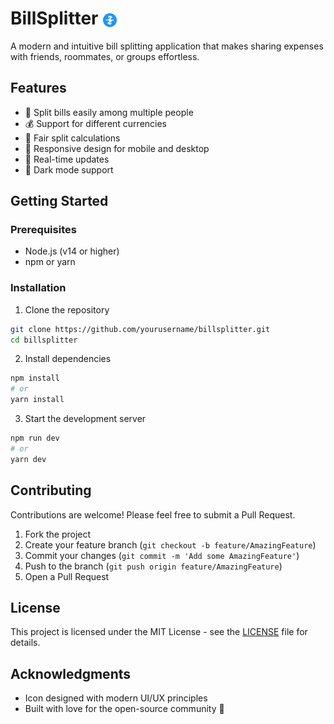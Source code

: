 # BillSplitter <img src="icon.svg" width="24" height="24" alt="BillSplitter Icon" align="center">

A modern and intuitive bill splitting application that makes sharing expenses with friends, roommates, or groups effortless.

## Features

- 🧮 Split bills easily among multiple people
- 💰 Support for different currencies
- 🎯 Fair split calculations
- 📱 Responsive design for mobile and desktop
- 🔄 Real-time updates
- 🌙 Dark mode support

## Getting Started

### Prerequisites

- Node.js (v14 or higher)
- npm or yarn

### Installation

1. Clone the repository
```bash
git clone https://github.com/yourusername/billsplitter.git
cd billsplitter
```

2. Install dependencies
```bash
npm install
# or
yarn install
```

3. Start the development server
```bash
npm run dev
# or
yarn dev
```

## Contributing

Contributions are welcome! Please feel free to submit a Pull Request.

1. Fork the project
2. Create your feature branch (`git checkout -b feature/AmazingFeature`)
3. Commit your changes (`git commit -m 'Add some AmazingFeature'`)
4. Push to the branch (`git push origin feature/AmazingFeature`)
5. Open a Pull Request

## License

This project is licensed under the MIT License - see the [LICENSE](LICENSE) file for details.

## Acknowledgments

- Icon designed with modern UI/UX principles
- Built with love for the open-source community 💙 